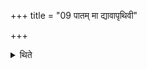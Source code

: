 +++
title = "09 पातम् मा द्यावापृथिवी"

+++

<details><summary>थिते</summary>

पातं मा द्यावापृथिवी अद्याह्न इत्युपविश्य जपति ९
</details>
